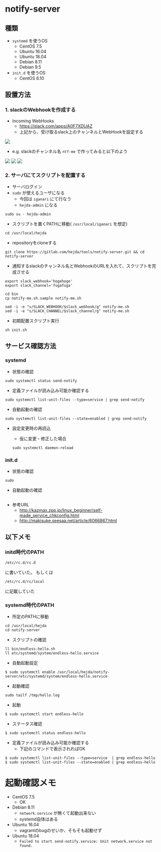 # notify-server

## 種類

+ `systemd` を使うOS
    + CentOS 7.5
    + Ubuntu 16.04
    + Ubuntu 18.04
    + Debian 8.11
    + Debian 9.5
+ `init.d` を使うOS
    + CentOS 6.10

## 設置方法

### 1. slackのWebhookを作成する


+ Incoming WebHooks
    + https://slack.com/apps/A0F7XDUAZ
    + 上記から、受け取るslack上のチャンネルとWebHookを設定する


![](./images/01-incoming-webhooks.png)


+ e.g. slackのチャンネル名 `ntf-me` で作ってみると以下のよう


![](./images/02-create-channel.png)
![](./images/03-create-webhook.png)
![](./images/04-result-webhook.png)

### 2. サーバにてスクリプトを配置する

+ サーバログイン
+ `sudo` が使えるユーザになる
   + 今回は `iganari` にて行なう
   + `hejda-admin` になる

```
sudo su - hejda-admin
```

+ スクリプトを置くPATHに移動( `/usr/local/iganari` を想定)

```
cd /usr/local/hejda
```
+ repositoryをcloneする

```
git clone https://gitlab.com/hejda/tools/notify-server.git && cd notify-server
```

+ 通知するslackのチャンネル名とWebhookのURLを入れて、スクリプトを完成させる

```
export slack_webhook='hogehoge'
export slack_channel='fugafuga'

cd bin
cp notify-me.sh.sample notify-me.sh

sed -i -e "s/SLACK_WEBHOOK/$slack_webhook/g" notify-me.sh
sed -i -e "s/SLACK_CHANNEL/$slack_channel/g" notify-me.sh

```



+  初期配置スクリプト実行  

```
sh init.sh
```

## サービス確認方法

### systemd

+ 状態の確認

```
sudo systemctl status send-notify
```

+ 定義ファイルが読み込み可能か確認する

```
sudo systemctl list-unit-files --type=service | grep send-notify
```

+ 自動起動の確認

```
sudo systemctl list-unit-files --state=enabled | grep send-notify
```

+ 設定変更時の再読込
    + 仮に変更・修正した場合

    ```
    sudo systemctl daemon-reload
    ```

### init.d

+ 状態の確認

```
sudo 
```

+ 自動起動の確認

```

```

+ 参考URL
    + http://kazmax.zpp.jp/linux_beginner/self-made_service_chkconfig.html
    + http://makisuke.seesaa.net/article/6066867.html

## 以下メモ


### initd時代のPATH

```
/etc/rc.d/rc.d
```

に書いていた。
もしくは

```
/etc/rc.d/rc/local
```

に記載していた


### systemd時代のPATH


+ 所定のPATHに移動

```
cd /usr/local/hejda
cd notify-server
```

+ スクリプトの確認

```
ll bin/endless-hello.sh
ll etc/systemd/system/endless-hello.service
```

+ 自動起動設定

```
$ sudo systemctl enable /usr/local/hejda/notify-server/etc/systemd/system/endless-hello.service
```

+ 起動確認

```
sudo tailf /tmp/hello.log
```


+ 起動

```
$ sudo systemctl start endless-hello
```

+ ステータス確認

```
$ sudo systemctl status endless-hello
```

+ 定義ファイルが読み込み可能か確認する
    + 下記のコマンドで表示されればOK

```
$ sudo systemctl list-unit-files --type=service  | grep endless-hello
$ sudo systemctl list-unit-files --state=enabled | grep endless-hello
```

# 起動確認メモ

+ CentOS 7.5
    + OK
+ Debian 8.11
    + `network.service` が無くて起動出来ない
    + systemd自体はある
+ Ubuntu 16.04
   + vagrantのbugのせいか、そもそも起動せず
+ Ubuntu 18.04
   + `Failed to start send-notify.service: Unit network.service not found.`
